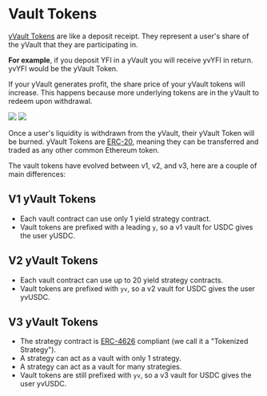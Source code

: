 # Vault Tokens

[yVault Tokens](https://docs.yearn.fi/resources/defi-glossary#ytoken) are like a deposit receipt. They represent a user's share of the yVault that they are participating in.

**For example**, if you deposit YFI in a yVault you will receive yvYFI in return. yvYFI would be the yVault Token.

If your yVault generates profit, the share price of your yVault tokens will increase. This happens because more underlying tokens are in the yVault to redeem upon withdrawal.

![](https://i.imgur.com/3zkSnoE.png)
![](https://i.imgur.com/yrGEVCr.png)

Once a user's liquidity is withdrawn from the yVault, their yVault Token will be burned. yVault Tokens are [ERC-20](https://ethereum.org/en/developers/docs/standards/tokens/erc-20/), meaning they can be transferred and traded as any other common Ethereum token.

The vault tokens have evolved between v1, v2, and v3, here are a couple of main differences:

## V1 yVault Tokens

- Each vault contract can use only 1 yield strategy contract.
- Vault tokens are prefixed with a leading `y`, so a v1 vault for USDC gives the user yUSDC.

## V2 yVault Tokens

- Each vault contract can use up to 20 yield strategy contracts.
- Vault tokens are prefixed with `yv`, so a v2 vault for USDC gives the user yvUSDC.

## V3 yVault Tokens

- The strategy contract is [ERC-4626](https://ethereum.org/en/developers/docs/standards/tokens/erc-4626/) compliant (we call it a "Tokenized Strategy").
- A strategy can act as a vault with only 1 strategy.
- A strategy can act as a vault for many strategies.
- Vault tokens are still prefixed with `yv`, so a v3 vault for USDC gives the user yvUSDC.